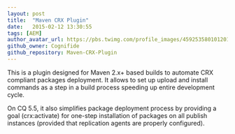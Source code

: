 ```yaml
---
layout: post
title:  "Maven CRX Plugin"
date:   2015-02-12 13:30:55
tags: [AEM]
author_avatar_url: https://pbs.twimg.com/profile_images/459253580101201920/prQ2K63O_normal.png
github_owner: Cognifide
github_repository: Maven-CRX-Plugin
---
```


This is a plugin designed for Maven 2.x+ based builds to automate CRX compliant packages deployment. It allows to set up upload and install commands as a step in a build process speeding up entire development cycle.

On CQ 5.5, it also simplifies package deployment process by providing a goal (crx:activate) for one-step installation of packages on all publish instances (provided that replication agents are properly configured).